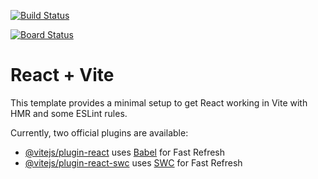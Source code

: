 [![Build Status](https://dev.azure.com/k201731/CV-Assignment-1/_apis/build/status%2FM1keZulu.CV-Assignment-1?branchName=main&jobName=Job)](https://dev.azure.com/k201731/CV-Assignment-1/_build/latest?definitionId=2&branchName=main)

[![Board Status](https://dev.azure.com/k201731/1289c940-ecf6-4ea4-8a34-bed513b0a264/b3cda86d-cd6b-4950-ad16-6af00931e06f/_apis/work/boardbadge/4f950afd-4abe-4d48-913f-890b316d24e3)](https://dev.azure.com/k201731/1289c940-ecf6-4ea4-8a34-bed513b0a264/_boards/board/t/b3cda86d-cd6b-4950-ad16-6af00931e06f/Microsoft.RequirementCategory/)

# React + Vite

This template provides a minimal setup to get React working in Vite with HMR and some ESLint rules.

Currently, two official plugins are available:

- [@vitejs/plugin-react](https://github.com/vitejs/vite-plugin-react/blob/main/packages/plugin-react/README.md) uses [Babel](https://babeljs.io/) for Fast Refresh
- [@vitejs/plugin-react-swc](https://github.com/vitejs/vite-plugin-react-swc) uses [SWC](https://swc.rs/) for Fast Refresh
